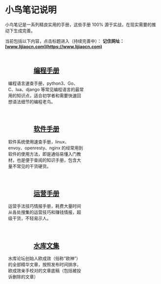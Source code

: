 # 小鸟笔记说明

小鸟笔记是一系列精良实用的手册，这些手册 100% 源于实战，在现实需要的推动下生成完善。

当前包括以下内容，点击标题进入（持续完善中）： **记住网址：[www.lijiaocn.com](https://www.lijiaocn.com)**

<div style="display:flex;flex-direction:row;justify-content;space-between;flex-wrap:wrap">
<div style="text-align:center;padding:10px;flex-shrink:1;flex-grow:0;width:250px">
<a href="https://www.lijiaocn.com/prog/" title="小鸟笔记之编程手册"><h2>编程手册</h2></a>
<div style="text-align:left"><p>编程语言速查手册，python3、Go、C、lua、django 等常见编程语言的最常用的知识点，适合初学者和需要快速回想语法细节的编程老鸟。</p></div>
</div>
<div style="text-align:center;padding:10px;flex-shrink:1;flex-grow:0;width:250px">
<a href="https://www.lijiaocn.com/soft/" title="小鸟笔记之软件手册"><h2>软件手册</h2></a>
<div style="text-align:left"><p>软件系统使用速查手册，linux、envoy、openresty、nginx 的经常用到软件的使用方法，即是通俗易懂入门教材，也是便于查阅的知识手册，包含大量不常见的干货硬货。</p></div>
</div>
<div style="text-align:center;padding:10px;flex-shrink:1;flex-grow:0;width:250px">
<a href="https://www.lijiaocn.com/oper/" title="小鸟笔记之运营手册"><h2>运营手册</h2></a>
<div style="text-align:left"><p>运营手法技巧情报手册，耗费大量时间从各处搜集的运营技巧和赚钱情报，超级干货，不轻易示人。</p></div>
</div>
<div style="text-align:center;padding:10px;flex-shrink:1;flex-grow:0;width:250px">
<a href="https://www.lijiaocn.com/shuiku/" title="小鸟笔记之水库文集"><h2>水库文集</h2></a>
<div style="text-align:left"><p>水库论坛创始人欧成效（俗称“欧神”）的全部精华文章，按照发布时间排序，欧成效亲手校对的文章底稿（包括被投诉删除的文章）</p></div>
</div>
</div>
